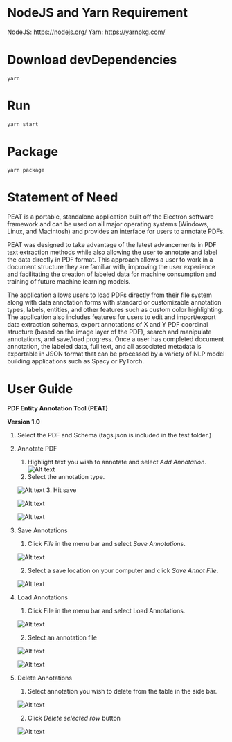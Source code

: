 
# NodeJS and Yarn Requirement
NodeJS: https://nodejs.org/
Yarn: https://yarnpkg.com/

# Download devDependencies
`yarn`

# Run
`yarn start`

# Package
`yarn package`


# Statement of Need

PEAT is a portable, standalone application built off the Electron software framework and can be used on all major operating systems (Windows, Linux, and Macintosh) and provides an interface for users to annotate PDFs.  

PEAT was designed to take advantage of the latest advancements in PDF text extraction methods while also allowing the user to annotate and label the data directly in PDF format. This approach allows a user to work in a document structure they are familiar with, improving the user experience and facilitating the creation of labeled data for machine consumption and training of future machine learning models.

The application allows users to load PDFs directly from their file system along with data annotation forms with standard or customizable annotation types, labels, entities, and other features such as custom color highlighting. The application also includes features for users to edit and import/export data extraction schemas, export annotations of X and Y PDF coordinal structure (based on the image layer of the PDF), search and manipulate annotations, and save/load progress. Once a user has completed document annotation, the labeled data, full text, and all associated metadata is exportable in JSON format that can be processed by a variety of NLP model building applications such as Spacy or PyTorch.

# User Guide

**PDF Entity Annotation Tool (PEAT)**

**Version 1.0**

1. Select the PDF and Schema (tags.json is included in the test folder.)

2. Annotate PDF
    1.	Highlight text you wish to annotate and select *Add Annotation*.
    ![Alt text](user_guide_images/image022.png?raw=true "AddAnnotation")
    2.	Select the annotation type.

    ![Alt text](user_guide_images/image024.png?raw=true "AddAnnotation")
    3. Hit save

    ![Alt text](user_guide_images/image026.png?raw=true "AddAnnotation")

    ![Alt text](user_guide_images/image028.png?raw=true "AddAnnotation")

3. Save Annotations
    1.	Click *File* in the menu bar and select *Save Annotations*.

    ![Alt text](user_guide_images/image030.png?raw=true "AddAnnotation")

    2.	Select a save location on your computer and click *Save Annot File*.

    ![Alt text](user_guide_images/image032.png?raw=true "AddAnnotation")

4. Load Annotations
    1.	Click File in the menu bar and select Load Annotations.

    ![Alt text](user_guide_images/image034.png?raw=true "AddAnnotation")

    2.	Select an annotation file

    ![Alt text](user_guide_images/image036.png?raw=true "AddAnnotation")

    ![Alt text](user_guide_images/image038.png?raw=true "AddAnnotation")

5. Delete Annotations
    1. Select annotation you wish to delete from the table in the side bar.

    ![Alt text](user_guide_images/image040.png?raw=true "AddAnnotation")

    2. Click *Delete selected row* button

    ![Alt text](user_guide_images/image042.png?raw=true "AddAnnotation")